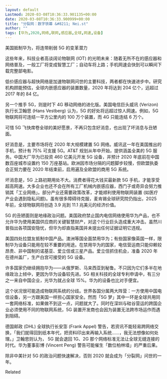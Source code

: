 ```yaml
---
layout: default
Lastmod: 2020-03-08T10:36:33.901135+00:00
date: 2020-03-08T10:36:33.900999+00:00
title: "分裂网：数字铁幕 &#8211; Nei.st"
author: ""
tags: [华为,2020,网络,联网,感应器,全球,网速,设备]
---
```


美国抵制华为，将连带削弱 5G 的变革潜力

这些年来，科技业者高谈阔论物联网 (IOT) 的光明未来：随着无所不在的感应器和网络普及，一般工厂将变成智慧工厂；自动车将上路；手机网速会快到可以瞬间下载完整部电影。

低价感应器与超快网络是加速物联网问世的主要科技，两者都在快速进步中。研究机构顾能预估，全球内嵌感应器的装置数量，2020 年将达到 204 亿个，远超过 2017 年的 84 亿。

另一个推手 5G，则是时下 4G 移动网络的进化版。美国电信巨头威讯 (Verizon) 执行长卫翰思 (Hans Vestberg) 认为，5G 的好处将远超过惊人网速。例如，5G 物联网将可连结一平方公里内的 100 万个装置，而 4G 只能连结 6 万个。

可惜 5G 飞快席卷全球的美好愿景，不再只包含好消息，也出现了坏消息与丑陋面。

好消息是，主要市场将在 2020 年大规模建置 5G 网络。威讯这一年在美国推出的手机，预计有 75% 可支援 5G。AT&T 规划从年中开始，提供涵盖全美的 5G 服务。中国大厂华为已投资 460 亿美元开发 5G 设备，并预计 2020 年底前在中国数百座城市设置约 150 万座基站。欧洲因市场分隔的问题脚步较慢，但欧盟执委会正努力要在 2020 年结束前，启用遍及全欧盟的商用 5G 系统。

坏消息是，5G 上路初期用处不大。消费者得花大钱买最新款 5G 手机，才能享受超高网速。大多企业也还不会在所有工厂机械内嵌感应器，西门子或奇异会努力推销其「工业网络」。部分产业还需要政策改革，才能顺利使用物联网装置 (如医疗产业会遇到隐私问题)。虽有很多障碍待克服，麦肯锡全球研究院仍指出，2025 年前，全球物联网将创造 3.9 兆到 11.1 兆美元的经济价值。

5G 的丑陋面则是地缘政治问题。美国政府禁止国内电信网络使用华为产品，也不允许华为使用美国供应商的关键智慧财产，对这个行业巨头造成重大冲击。虽然川普指出各项国安隐忧，但华为却直指美国并未提出任何证据证明它违规。

美国四处拉盟友抵制中国产品。澳洲等国全面禁用华为；有些国家像英国一样，限制华为设备只能用在较不重要的用途。在禁用华为的国家，电信营运商只能仰赖较昂贵、非中国制的诺基亚、爱立信或三星产品。爱立信抓住机会，准备 2020 年在德州盖厂，生产白宫可接受的 5G 设备。

许多国家仍继续拥抱华为——从俄罗斯、马来西亚到秘鲁。不只因为它们多半在地缘政治上倾中，更因为华为设备较先进。5G 相关科技的全球专利申请中，有三分之一来自中国企业，光华为就占全球 15%。华为的设备也比对手便宜。

这个状况很可能造成物联网系统的分歧。世界各国分属两大阵营：一方使用中国电信设备，另一方跟美国一样担心国家安全。然而「5G 梦」其中一环是全球共用同一套网络标准，如果做不到这一点，问题就大了。同时在深圳与硅谷营运的跨国企业必须使用不同的物联网系统，5G 装置开发商也会因为装置无法跨市场运作而遇到阻碍。

德国邮政 (DHL) 全球执行长安澎 (Frank Appel) 警告，若资讯不能轻易跨网络交换，「我们就得回到纸本年代，把资料印出来再输入系统……，我无法想像如何处理。」卫翰思则认为， 5G 就会退回 1G、2G 那个网络标准无法让全球无缝连接的时代。华为董事彭博 (Vincent Peng) 警告可能催生「数位柏林墙」的严重后果。

除非中美针对 5G 的政治问题快速解决，否则 2020 就会成为「分裂网」问世的一年。

Related

